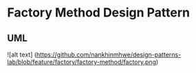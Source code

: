 # Factory Method Design Pattern
## UML
![alt text] (https://github.com/nankhinmhwe/design-patterns-lab/blob/feature/factory/factory-method/factory.png)
